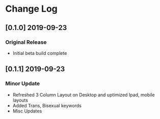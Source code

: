 # Change Log

## [0.1.0] 2019-09-23

### Original Release

- Initial beta build complete

## [0.1.1] 2019-09-23

### Minor Update

- Refreshed 3 Column Layout on Desktop and uptimized Ipad, mobile layouts
- Added Trans, Bisexual keywords
- Misc Updates
